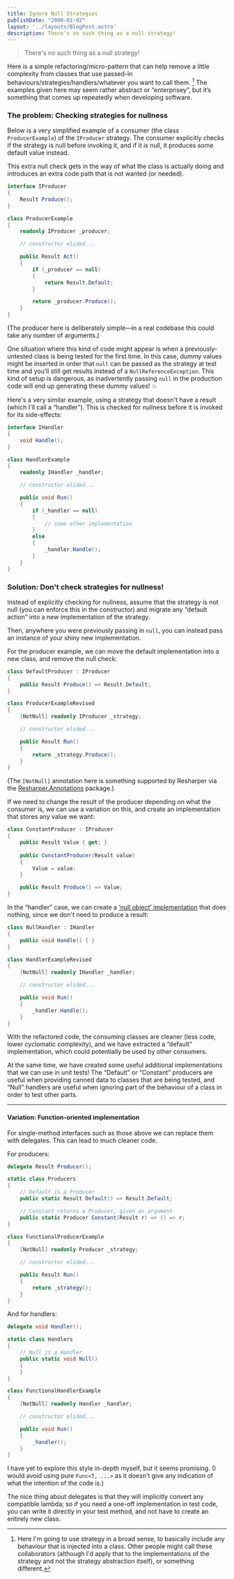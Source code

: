 ```yaml
---
title: Ignore Null Strategies
publishDate: "2000-01-02"
layout: '../layouts/BlogPost.astro'
description: There’s no such thing as a null strategy!
---
```


> There's no such thing as a null strategy!

Here is a simple refactoring/micro-pattern that can help remove a little complexity from classes that use passed-in behaviours/strategies/handlers/whatever you want to call them. [^n]
The examples given here may seem rather abstract or “enterprisey”, but it’s something that comes up repeatedly when developing software.

### The problem: Checking strategies for nullness

Below is a very simplified example of a consumer (the class `ProducerExample`) of the `IProducer` strategy. The consumer explicitly checks if the strategy is null before invoking it, and if it *is* null, it produces some default value instead.

This extra null check gets in the way of what the class is actually doing and introduces an extra code path that is not wanted (or needed).

```csharp
interface IProducer
{
    Result Produce();
}

class ProducerExample
{
    readonly IProducer _producer;

    // constructor elided...

    public Result Act()
    {
        if (_producer == null)
        {
            return Result.Default;
        }

        return _producer.Produce();
    }
}
``` 

(The producer here is deliberately simple—in a real codebase this could take any number of arguments.)

One situation where this kind of code might appear is when a previously-untested class is being tested for the first time. In this case, dummy values might be inserted in order that `null` can be passed as the strategy at test time and you’ll still get results instead of a `NullReferenceException`. This kind of setup is dangerous, as inadvertently passing `null` in the production code will end up generating these dummy values! 💥

Here's a very similar example, using a strategy that doesn't have a result (which I'll call a “handler”). This is checked for nullness before it is invoked for its side-effects:

```csharp
interface IHandler
{
    void Handle();
}

class HandlerExample
{
    readonly IHandler _handler;

    // constructor elided...

    public void Run()
    {
        if (_handler == null)
        {
            // some other implementation
        }
        else
        {
            _handler.Handle();
        }
    }
}
```

### Solution: Don't check strategies for nullness!

Instead of explicitly checking for nullness, assume that the strategy is not null (you can enforce this in the constructor) and migrate any “default action” into a new implementation of the strategy.

Then, anywhere you were previously passing in `null`, you can instead pass an instance of your shiny new implementation.

For the producer example, we can move the default implementation into a new class, and remove the null check:

```csharp
class DefaultProducer : IProducer
{
    public Result Produce() => Result.Default;
}

class ProducerExampleRevised
{
    [NotNull] readonly IProducer _strategy;

    // constructor elided...

    public Result Run()
    {
        return _strategy.Produce();
    }
}
```

(The `[NotNull]` annotation here is something supported by Resharper via the [Resharper.Annotations](https://www.nuget.org/packages/JetBrains.Annotations) package.)


If we need to change the result of the producer depending on what the consumer is, we can use a variation on this, and create an implementation that stores any value we want:

```csharp
class ConstantProducer : IProducer
{
    public Result Value { get; }
    
    public ConstantProducer(Result value)
    {
        Value = value;
    }

    public Result Produce() => Value;
}
```


In the “handler” case, we can create a [‘null object’ implementation](https://en.wikipedia.org/wiki/Null_Object_pattern) that does nothing, since we don't need to produce a result:

```csharp
class NullHandler : IHandler
{
    public void Handle() { }
}

class HandlerExampleRevised
{
    [NotNull] readonly IHandler _handler;

    // constructor elided...

    public void Run()
    {
        _handler.Handle();
    }
}
```

With the refactored code, the consuming classes are cleaner (less code, lower cyclomatic complexity), and we have extracted a “default” implementation, which could potentially be used by other consumers.

At the same time, we have created some useful additional implementations that we can use in unit tests! The “Default” or “Constant” producers are useful when providing canned data to classes that are being tested, and “Null” handlers are useful when ignoring part of the behaviour of a class in order to test other parts.

---

#### Variation: Function-oriented implementation

For single-method interfaces such as those above we can replace them with delegates. This can lead to much cleaner code.

For producers:

```csharp
delegate Result Producer();

static class Producers
{
    // Default is a Producer
    public static Result Default() => Result.Default;

    // Constant returns a Producer, given an argument
    public static Producer Constant(Result r) => () => r;
}

class FunctionalProducerExample
{
    [NotNull] readonly Producer _strategy;

    // constructor elided...

    public Result Run()
    {
        return _strategy();
    }
}
```

And for handlers:

```csharp
delegate void Handler();

static class Handlers
{
    // Null is a Handler
    public static void Null()
    {
    }
}

class FunctionalHandlerExample
{
    [NotNull] readonly Handler _handler;

    // constructor elided...

    public void Run()
    {
        _handler();
    }
}
```

I have yet to explore this style in-depth myself, but it seems promising. (I would avoid using pure `Func<T, ...>` as it doesn't give any indication of what the intention of the code is.)

The nice thing about delegates is that they will implicitly convert any compatible lambda; so if you need a one-off implementation in test code, you can write it directly in your test method, and not have to create an entirely new class.

[^n]: Here I'm going to use strategy in a broad sense, to basically include any behaviour that is injected into a class. Other people might call these collaborators (although I'd apply that to the implementations of the strategy and not the strategy abstraction itself), or something different.
